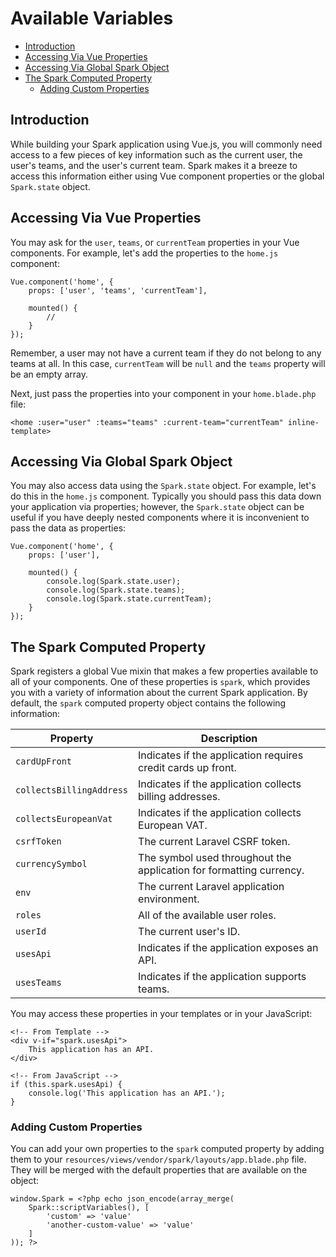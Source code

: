 # Available Variables

- [Introduction](#introduction)
- [Accessing Via Vue Properties](#accessing-via-vue-properties)
- [Accessing Via Global Spark Object](#accessing-via-global-spark-object)
- [The Spark Computed Property](#the-spark-computed-property)
    - [Adding Custom Properties](#adding-custom-properties)

<a name="introduction"></a>
## Introduction

While building your Spark application using Vue.js, you will commonly need access to a few pieces of key information such as the current user, the user's teams, and the user's current team. Spark makes it a breeze to access this information either using Vue component properties or the global `Spark.state` object.

<a name="accessing-via-vue-properties"></a>
## Accessing Via Vue Properties

You may ask for the `user`, `teams`, or `currentTeam` properties in your Vue components. For example, let's add the properties to the `home.js` component:

    Vue.component('home', {
        props: ['user', 'teams', 'currentTeam'],

        mounted() {
            //
        }
    });

Remember, a user may not have a current team if they do not belong to any teams at all. In this case, `currentTeam` will be `null` and the `teams` property will be an empty array.

Next, just pass the properties into your component in your `home.blade.php` file:

    <home :user="user" :teams="teams" :current-team="currentTeam" inline-template>

<a name="accessing-via-global-spark-object"></a>
## Accessing Via Global Spark Object

You may also access data using the `Spark.state` object. For example, let's do this in the `home.js` component. Typically you should pass this data down your application via properties; however, the `Spark.state` object can be useful if you have deeply nested components where it is inconvenient to pass the data as properties:

    Vue.component('home', {
        props: ['user'],

        mounted() {
            console.log(Spark.state.user);
            console.log(Spark.state.teams);
            console.log(Spark.state.currentTeam);
        }
    });

<a name="the-spark-computed-property"></a>
## The Spark Computed Property

Spark registers a global Vue mixin that makes a few properties available to all of your components. One of these properties is `spark`, which provides you with a variety of information about the current Spark application. By default, the `spark` computed property object contains the following information:

Property  | Description
------------- | -------------
`cardUpFront`  |  Indicates if the application requires credit cards up front.
`collectsBillingAddress`  |  Indicates if the application collects billing addresses.
`collectsEuropeanVat`  |  Indicates if the application collects European VAT.
`csrfToken`  |  The current Laravel CSRF token.
`currencySymbol`  |  The symbol used throughout the application for formatting currency.
`env`  |  The current Laravel application environment.
`roles`  |  All of the available user roles.
`userId`  |  The current user's ID.
`usesApi`  |  Indicates if the application exposes an API.
`usesTeams`  |  Indicates if the application supports teams.

You may access these properties in your templates or in your JavaScript:

    <!-- From Template -->
    <div v-if="spark.usesApi">
        This application has an API.
    </div>

    <!-- From JavaScript -->
    if (this.spark.usesApi) {
        console.log('This application has an API.');
    }

<a name="adding-custom-properties"></a>
### Adding Custom Properties

You can add your own properties to the `spark` computed property by adding them to your `resources/views/vendor/spark/layouts/app.blade.php` file. They will be merged with the default properties that are available on the object:

    window.Spark = <?php echo json_encode(array_merge(
        Spark::scriptVariables(), [
            'custom' => 'value'
            'another-custom-value' => 'value'
        ]
    )); ?>
